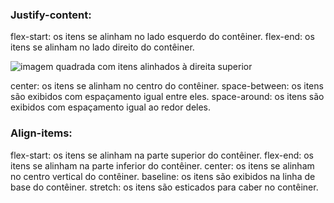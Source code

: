 ### Justify-content:

flex-start: os itens se alinham no lado esquerdo do contêiner.
flex-end: os itens se alinham no lado direito do contêiner.

<span align="center">
  <img src="![flex-end](https://user-images.githubusercontent.com/104650333/216861806-ab24e612-4e5c-4cdc-a3b3-f19efa91b0b7.png)"
  alt="imagem quadrada com itens alinhados à direita superior">
</span>

center: os itens se alinham no centro do contêiner.
space-between: os itens são exibidos com espaçamento igual entre eles.
space-around: os itens são exibidos com espaçamento igual ao redor deles.

### Align-items:
flex-start: os itens se alinham na parte superior do contêiner.
flex-end: os itens se alinham na parte inferior do contêiner.
center: os itens se alinham no centro vertical do contêiner.
baseline: os itens são exibidos na linha de base do contêiner.
stretch: os itens são esticados para caber no contêiner.
